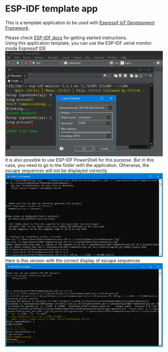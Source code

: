 ESP-IDF template app
====================

This is a template application to be used with [Espressif IoT Development Framework](https://github.com/espressif/esp-idf).

Please check [ESP-IDF docs](https://docs.espressif.com/projects/esp-idf/en/latest/get-started/index.html) for getting started instructions.
&nbsp;  
Using this application template, you can use the ESP-IDF serial monitor inside Espressif IDE  
![](img/smEspressif_01.png)  
It is also possible to use ESP-IDF PowerShell for this purpose. But in this case, you need to go to the folder with the application. Otherwise, the escape sequences will not be displayed correctly  
![](img/smEspressif_02.png)  
Here is this version with the correct display of escape sequences  
![](img/smEspressif_03.png)  
